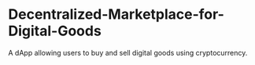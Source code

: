 # Decentralized-Marketplace-for-Digital-Goods
A dApp allowing users to buy and sell digital goods using cryptocurrency.
